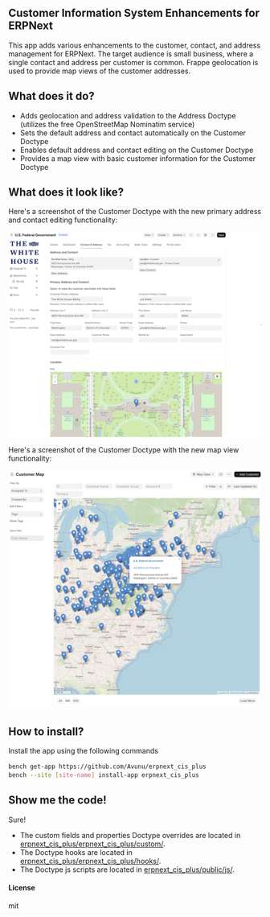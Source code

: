 ## Customer Information System Enhancements for ERPNext

This app adds various enhancements to the customer, contact, and address management for ERPNext. The target audience is small business, where a single contact and address per customer is common. Frappe geolocation is used to provide map views of the customer addresses.

## What does it do?

- Adds geolocation and address validation to the Address Doctype (utilizes the free OpenStreetMap Nominatim service)
- Sets the default address and contact automatically on the Customer Doctype
- Enables default address and contact editing on the Customer Doctype
- Provides a map view with basic customer information for the Customer Doctype

## What does it look like?

Here's a screenshot of the Customer Doctype with the new primary address and contact editing functionality:

![Form Screenshot](erpnext_cis_plus_form.png "ERPNext CIS Plus Customer Form")

Here's a screenshot of the Customer Doctype with the new map view functionality:

![Map Screenshot](erpnext_cis_plus_map.png "ERPNext CIS Plus Customer Map")

## How to install?

Install the app using the following commands

```bash
bench get-app https://github.com/Avunu/erpnext_cis_plus
bench --site [site-name] install-app erpnext_cis_plus
```

## Show me the code!

Sure!
- The custom fields and properties Doctype overrides are located in [erpnext_cis_plus/erpnext_cis_plus/custom/](erpnext_cis_plus/erpnext_cis_plus/custom/).
- The Doctype hooks are located in [erpnext_cis_plus/erpnext_cis_plus/hooks/](erpnext_cis_plus/erpnext_cis_plus/hooks/).
- The Doctype js scripts are located in [erpnext_cis_plus/public/js/](erpnext_cis_plus/public/js/).

#### License

mit